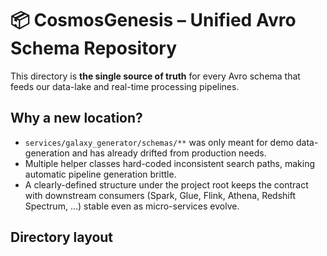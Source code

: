 # 📦 CosmosGenesis – Unified Avro Schema Repository

This directory is **the single source of truth** for every Avro schema that feeds
our data-lake and real-time processing pipelines.

## Why a new location?

* `services/galaxy_generator/schemas/**` was only meant for demo data-generation
  and has already drifted from production needs.
* Multiple helper classes hard-coded inconsistent search paths, making automatic
  pipeline generation brittle.
* A clearly-defined structure under the project root keeps the contract with
  downstream consumers (Spark, Glue, Flink, Athena, Redshift Spectrum, …)
  stable even as micro-services evolve.

## Directory layout
